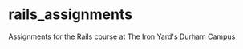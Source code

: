rails_assignments
=================

Assignments for the Rails course at The Iron Yard's Durham Campus
